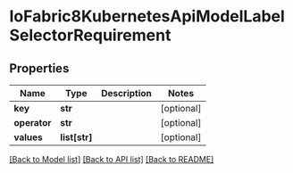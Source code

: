 # IoFabric8KubernetesApiModelLabelSelectorRequirement

## Properties
Name | Type | Description | Notes
------------ | ------------- | ------------- | -------------
**key** | **str** |  | [optional] 
**operator** | **str** |  | [optional] 
**values** | **list[str]** |  | [optional] 

[[Back to Model list]](../README.md#documentation-for-models) [[Back to API list]](../README.md#documentation-for-api-endpoints) [[Back to README]](../README.md)

